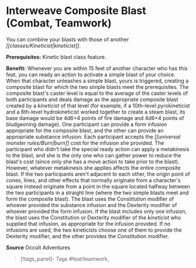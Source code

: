﻿---
cssclass: [feats]

---
# Interweave Composite Blast (Combat, Teamwork)

You can combine your blasts with those of another _[[classes/Kineticist|kineticist]]_.

**Prerequisites:** Kinetic blast class feature.

**Benefit:** Whenever you are within 15 feet of another character who has this feat, you can ready an action to activate a simple blast of your choice. When that character unleashes a simple blast, yours is triggered, creating a composite blast for which the two simple blasts meet the prerequisites. The composite blast's caster level is equal to the average of the caster levels of both participants and deals damage as the appropriate composite blast created by a _kineticist_ of that level (for example, if a 10th-level pyrokineticist and a 6th-level hydrokineticist worked together to create a steam blast, its base damage would be 4d6+4 points of fire damage and 4d6+4 points of bludgeoning damage). One participant can provide a form infusion appropriate for the composite blast, and the other can provide an appropriate substance infusion. Each participant accepts the _[[universal monster rules/Burn|burn]]_ cost for the infusion she provided. The participant who didn't take the special ready action can apply a metakinesis to the blast, and she is the only one who can gather power to reduce the blast's cost (since only she has a move action to take prior to the blast). However, whatever metakinesis she applies affects the entire composite blast. If the two participants aren't adjacent to each other, the origin point of cones, lines, and other effects that normally originate from a character's square instead originate from a point in the square located halfway between the two participants in a straight line (where the two simple blasts meet and form the composite blast). The blast uses the Constitution modifier of whoever provided the substance infusion and the Dexterity modifier of whoever provided the form infusion. If the blast includes only one infusion, the blast uses the Constitution or Dexterity modifier of the _kineticist_ who supplied that infusion, as appropriate for the infusion provided. If no infusions are used, the two kineticists choose one of them to provide the Dexterity modifier, and the other provides the Constitution modifier.

**Source** Occult Adventures
>[!tags_panel]- Tags
> #feat/teamwork, 